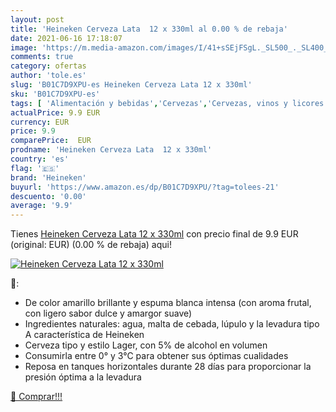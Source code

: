 ```yaml
---
layout: post
title: 'Heineken Cerveza Lata  12 x 330ml al 0.00 % de rebaja'
date: 2021-06-16 17:18:07
image: 'https://m.media-amazon.com/images/I/41+sSEjFSgL._SL500_._SL400_.jpg'
comments: true
category: ofertas
author: 'tole.es'
slug: 'B01C7D9XPU-es Heineken Cerveza Lata 12 x 330ml'
sku: 'B01C7D9XPU-es'
tags: [ 'Alimentación y bebidas','Cervezas','Cervezas, vinos y licores','cerveza','heineken', ]
actualPrice: 9.9 EUR
currency: EUR
price: 9.9
comparePrice:  EUR
prodname: 'Heineken Cerveza Lata  12 x 330ml'
country: 'es'
flag: '🇪🇸'
brand: 'Heineken'
buyurl: 'https://www.amazon.es/dp/B01C7D9XPU/?tag=tolees-21'
descuento: '0.00'
average: '9.9'
---
```


Tienes [Heineken Cerveza Lata  12 x 330ml](https://www.amazon.es/dp/B01C7D9XPU/?tag=tolees-21) con precio final de  9.9 EUR (original:  EUR) (0.00 %  de rebaja) aqui!

[![Heineken Cerveza Lata  12 x 330ml](https://m.media-amazon.com/images/I/41+sSEjFSgL._SL500_._SL400_.jpg)](https://www.amazon.es/dp/B01C7D9XPU/?tag=tolees-21)

🔎:

- De color amarillo brillante y espuma blanca intensa (con aroma frutal, con ligero sabor dulce y amargor suave)
- Ingredientes naturales: agua, malta de cebada, lúpulo y la levadura tipo A característica de Heineken
- Cerveza tipo y estilo Lager, con 5% de alcohol en volumen
- Consumirla entre 0° y 3°C para obtener sus óptimas cualidades
- Reposa en tanques horizontales durante 28 días para proporcionar la presión óptima a la levadura

[🛒 Comprar!!!](https://www.amazon.es/dp/B01C7D9XPU/?tag=tolees-21)
